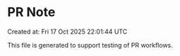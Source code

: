 # PR Note

Created at: Fri 17 Oct 2025 22:01:44 UTC

This file is generated to support testing of PR workflows.
